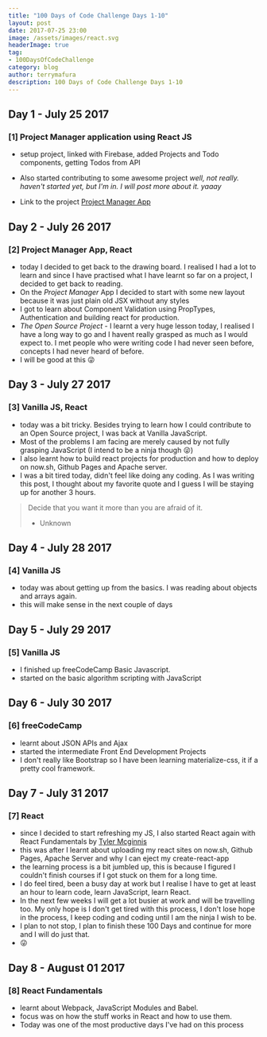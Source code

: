 ```yaml
---
title: "100 Days of Code Challenge Days 1-10"
layout: post
date: 2017-07-25 23:00
image: /assets/images/react.svg
headerImage: true
tag:
- 100DaysOfCodeChallenge
category: blog
author: terrymafura
description: 100 Days of Code Challenge Days 1-10
---
```


## Day 1 - July 25 2017
### [1] Project Manager application using React JS
- setup project, linked with Firebase, added Projects and Todo components, getting Todos from API
- Also started contributing to some awesome project *well, not really. haven't started yet, but I'm in. I will post more about it. yaaay*    

- Link to the project [Project Manager App](https://github.com/maffsojah/projectmanager)

## Day 2 - July 26 2017
### [2] Project Manager App, React
- today I decided to get back to the drawing board. I realised I had a lot to learn and since I have practised what I have learnt so far on a project, I decided to get back to reading.  
- On the *Project Manager* App I decided to start with some new layout because it was just plain old JSX without any styles  
- I got to learn about Component Validation using PropTypes, Authentication and building react for production.  
- *The Open Source Project*  - I learnt a very huge lesson today, I realised I have a long way to go and I havent really grasped as much as I would expect to. I met people who were writing code I had never seen before, concepts I had never heard of before.  
- I will be good at this :stuck_out_tongue_winking_eye:

## Day 3 - July 27 2017
### [3] Vanilla JS, React  
- today was a bit tricky. Besides trying to learn how I could contribute to an Open Source project, I was back at Vanilla JavaScript.  
- Most of the problems I am facing are merely caused by not fully grasping JavaScript (I intend to be a ninja though :stuck_out_tongue_winking_eye:)  
- I also learnt how to build react projects for production and how to deploy on now.sh, Github Pages and Apache server.  
- I was a bit tired today, didn't feel like doing any coding. As I was writing this post, I thought about my favorite quote and I guess I will be staying up for another 3 hours.
> Decide that you want it more than you are afraid of it.
> - Unknown


## Day 4 - July 28 2017
### [4] Vanilla JS   
- today was about getting up from the basics. I was reading about objects and arrays again.  
- this will make sense in the next couple of days  

## Day 5 - July 29 2017
### [5] Vanilla JS
- I finished up freeCodeCamp Basic Javascript.
- started on the basic algorithm scripting with JavaScript

## Day 6 - July 30 2017
### [6] freeCodeCamp  
- learnt about JSON APIs and Ajax
- started the intermediate Front End Development Projects  
- I don't really like Bootstrap so I have been learning materialize-css, it if a pretty cool framework.

## Day 7 - July 31 2017
### [7] React
-  since I decided to start refreshing my JS, I also started React again with React Fundamentals by [Tyler Mcginnis](https://twitter.com/tylermcginnis33)
- this was after I learnt about uploading my react sites on now.sh, Github Pages, Apache Server and why I can eject my create-react-app
- the learning process is a bit jumbled up, this is because I figured I couldn't finish courses if I got stuck on them for a long time.
- I do feel tired, been a busy day at work but I realise I have to get at least an hour to learn code, learn JavaScript, learn React.
- In the next few weeks I will get a lot busier at work and will be travelling too. My only hope is I don't get tired with this process, I don't lose hope in the process, I keep coding and coding until I am the ninja I wish to be.
- I plan to not stop, I plan to finish these 100 Days and continue for more and I will do just that.
- :stuck_out_tongue_winking_eye:

## Day 8 - August 01 2017
### [8] React Fundamentals
- learnt about Webpack, JavaScript Modules and Babel.
- focus was on how the stuff works in React and how to use them.
- Today was one of the most productive days I've had on this process

